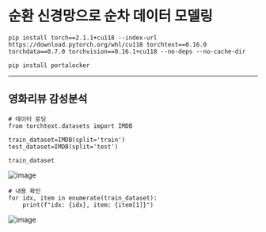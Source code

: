 # 순환 신경망으로 순차 데이터 모델링

```
pip install torch==2.1.1+cu118 --index-url https://download.pytorch.org/whl/cu118 torchtext==0.16.0 torchdata==0.7.0 torchvision==0.16.1+cu118 --no-deps --no-cache-dir
```
```
pip install portalocker
```

---
## 영화리뷰 감성분석
```
# 데이터 로딩
from torchtext.datasets import IMDB

train_dataset=IMDB(split='train')
test_dataset=IMDB(split='test')
```
```
train_dataset
```
![image](https://github.com/user-attachments/assets/64dccf34-2105-4c36-8729-a7d13c8e5ddc)

```
# 내용 확인
for idx, item in enumerate(train_dataset):
    print(f"idx: {idx}, item: {item[1]}")
```
![image](https://github.com/user-attachments/assets/4486599e-0d78-4785-b54f-e6cc35602b03)
